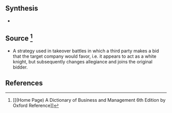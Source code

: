## Synthesis
- 
## Source [^1]
- A strategy used in takeover battles in which a third party makes a bid that the target company would favor, i.e. it appears to act as a white knight, but subsequently changes allegiance and joins the original bidder.
## References

[^1]: [[(Home Page) A Dictionary of Business and Management 6th Edition by Oxford Reference]]